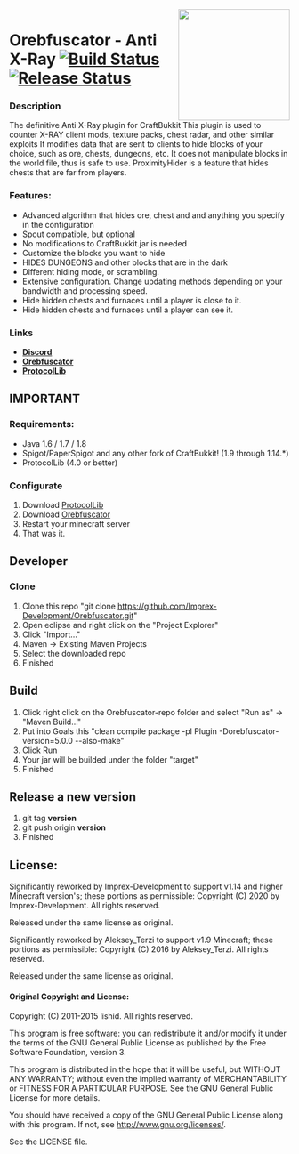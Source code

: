 <img align="right" src="https://user-images.githubusercontent.com/13753840/71858027-ebcfd180-30e9-11ea-82d5-4c06c0c3db94.png" height="200" width="200">

# Orebfuscator - Anti X-Ray [![Build Status](https://github.com/Imprex-Development/Orebfuscator/workflows/Build/badge.svg)](https://github.com/Imprex-Development/Orebfuscator/actions?query=workflow%3ABuild) [![Release Status](https://github.com/Imprex-Development/Orebfuscator/workflows/Releases/badge.svg)](https://github.com/Imprex-Development/Orebfuscator/releases/latest)

### Description
The definitive Anti X-Ray plugin for CraftBukkit
This plugin is used to counter X-RAY client mods, texture packs, chest radar, and other similar exploits
It modifies data that are sent to clients to hide blocks of your choice, such as ore, chests, dungeons, etc.
It does not manipulate blocks in the world file, thus is safe to use.
ProximityHider is a feature that hides chests that are far from players.

### Features:
- Advanced algorithm that hides ore, chest and and anything you specify in the configuration
- Spout compatible, but optional
- No modifications to CraftBukkit.jar is needed
- Customize the blocks you want to hide
- HIDES DUNGEONS and other blocks that are in the dark
- Different hiding mode, or scrambling.
- Extensive configuration. Change updating methods depending on your bandwidth and processing speed.
- Hide hidden chests and furnaces until a player is close to it.
- Hide hidden chests and furnaces until a player can see it.

### Links
- **[Discord](https://chat.wuffy.eu)**
- **[Orebfuscator](https://www.spigotmc.org/resources/orebfuscator.22818/)**
- **[ProtocolLib](https://www.spigotmc.org/resources/protocollib.1997)**

## IMPORTANT

### Requirements:
- Java 1.6 / 1.7 / 1.8
- Spigot/PaperSpigot and any other fork of CraftBukkit! (1.9 through 1.14.*)
- ProtocolLib (4.0 or better)

### Configurate
1. Download [ProtocolLib](https://www.spigotmc.org/resources/protocollib.1997)
2. Download [Orebfuscator](https://github.com/Imprex-Development/Orebfuscator/releases/latest)
3. Restart your minecraft server
4. That was it.

## Developer

### Clone
1. Clone this repo "git clone https://github.com/Imprex-Development/Orebfuscator.git"
2. Open eclipse and right click on the "Project Explorer"
3. Click "Import..."
4. Maven -> Existing Maven Projects
5. Select the downloaded repo
6. Finished

## Build
1. Click right click on the Orebfuscator-repo folder and select "Run as" -> "Maven Build..."
2. Put into Goals this "clean compile package -pl Plugin -Dorebfuscator-version=5.0.0 --also-make"
3. Click Run
4. Your jar will be builded under the folder "target"
5. Finished

## Release a new version
1. git tag **version**
2. git push origin **version**
3. Finished

## License:

Significantly reworked by Imprex-Development to support v1.14 and higher Minecraft version's; these portions as permissible:
Copyright (C) 2020 by Imprex-Development. All rights reserved.

Released under the same license as original.

Significantly reworked by Aleksey_Terzi to support v1.9 Minecraft; these portions as permissible:
Copyright (C) 2016 by Aleksey_Terzi. All rights reserved.

Released under the same license as original.

#### Original Copyright and License:

Copyright (C) 2011-2015 lishid.  All rights reserved.

This program is free software: you can redistribute it and/or modify
it under the terms of the GNU General Public License as published by
the Free Software Foundation,  version 3.

This program is distributed in the hope that it will be useful,
but WITHOUT ANY WARRANTY; without even the implied warranty of
MERCHANTABILITY or FITNESS FOR A PARTICULAR PURPOSE.  See the
GNU General Public License for more details.

You should have received a copy of the GNU General Public License
along with this program. If not, see <http://www.gnu.org/licenses/>.

See the LICENSE file.
